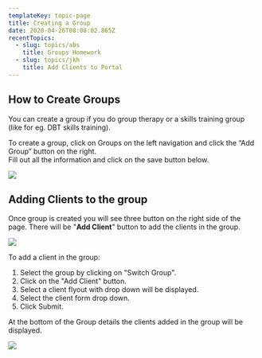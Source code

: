 ```yaml
---
templateKey: topic-page
title: Creating a Group
date: 2020-04-26T08:08:02.865Z
recentTopics:
  - slug: topics/abs
    title: Groups Homework
  - slug: topics/jkh
    title: Add Clients to Portal
---
```

## How to Create Groups

You can create a group if you do group therapy or a skills training group (like for eg. DBT skills training).

To create a group, click on Groups on the left navigation and click the “Add Group” button on the right.\
Fill out all the information and click on the save button below.

![](/img/group_list.png)

## Adding  Clients to the group

Once group is created you will see three button on the right side of the page. There will be "**Add Client**" button to add the clients in the group.

![](/img/add_clients_in_group.png)

To add a client in the group:

1. Select the group by clicking on "Switch Group". 
2. Click on the "Add Client" button. 
3. Select a client flyout with drop down will be displayed. 
4. Select the client form drop down. 
5. Click Submit.

At the bottom of the Group details the clients added in the group will be displayed.

![](/img/clients_groups.png)
